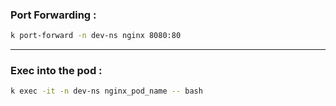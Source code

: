 ### Port Forwarding :

```bash
k port-forward -n dev-ns nginx 8080:80 
```
---

### Exec into the pod :
```bash
k exec -it -n dev-ns nginx_pod_name -- bash
```
